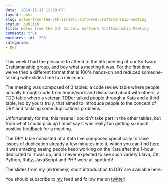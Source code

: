 ```yaml
---
date: '2010-12-17 11:28:07'
layout: post
slug: notes-from-the-5th-israeli-software-craftsmanship-meeting
status: publish
title: Notes from the 5th Israeli Software Craftsmanship Meeting
comments: true
wordpress_id: '293'
categories:
- DRY
---
```


This week I had the pleasure to attend to the 5th meeting of our Software Craftsmanship group, and boy what a meeting it was. For the first time we've tried a different format that is 100% hands-on and reduced someone-talking-with-slides time to a minimum.

The meeting was composed of 3 tables: a code review table where people actually brought code from home/work and discussed about with others, a TDD table where a veteran TDDer talked people through a Kata and a third table, led by yours truly, that aimed to introduce people to the concept of DRY and tackling some duplications problems.

Unfortunately for me, this means I couldn't take part in the other tables, but from what I could pick up I must say it was really fun getting so much positive feedback for a meeting.

The DRY table consisted of a Kata I've composed specifically to raise issues of duplication already a few minutes into it, which you can find [here](/2010/12/11/serializer-kata-practicing-dry/). It was amazing seeing people keep working on the Kata after the 1-hour dedicated to it was up, and I never expected to see such variety (Java, C#, Python, Ruby, JavaScript and PHP were all spotted)!

The slides from my (extremely) short introduction to DRY are available here:

<script src="http://speakerdeck.com/embed/4f6dac1faa99e4002202a486.js"></script>

You should subscribe to [my](http://feeds.feedburner.com/TheCodeDump) feed and follow me on [twitter](http://twitter.com/avivby)!
